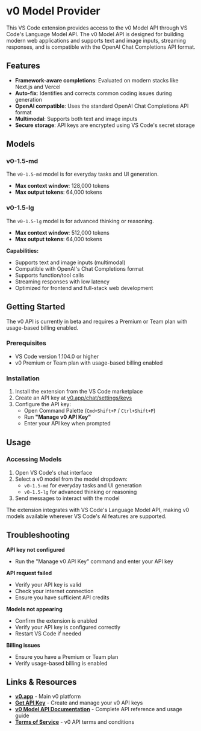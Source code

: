 # v0 Model Provider

This VS Code extension provides access to the v0 Model API through VS Code's Language Model API. The v0 Model API is designed for building modern web applications and supports text and image inputs, streaming responses, and is compatible with the OpenAI Chat Completions API format.

## Features

- **Framework-aware completions**: Evaluated on modern stacks like Next.js and Vercel
- **Auto-fix**: Identifies and corrects common coding issues during generation
- **OpenAI compatible**: Uses the standard OpenAI Chat Completions API format
- **Multimodal**: Supports both text and image inputs
- **Secure storage**: API keys are encrypted using VS Code's secret storage

## Models

### v0-1.5-md

The `v0-1.5-md` model is for everyday tasks and UI generation.

- **Max context window**: 128,000 tokens
- **Max output tokens**: 64,000 tokens

### v0-1.5-lg

The `v0-1.5-lg` model is for advanced thinking or reasoning.

- **Max context window**: 512,000 tokens
- **Max output tokens**: 64,000 tokens

**Capabilities:**

- Supports text and image inputs (multimodal)
- Compatible with OpenAI's Chat Completions format
- Supports function/tool calls
- Streaming responses with low latency
- Optimized for frontend and full-stack web development

## Getting Started

The v0 API is currently in beta and requires a Premium or Team plan with usage-based billing enabled.

### Prerequisites

- VS Code version 1.104.0 or higher
- v0 Premium or Team plan with usage-based billing enabled

### Installation

1. Install the extension from the VS Code marketplace
2. Create an API key at [v0.app/chat/settings/keys](https://v0.app/chat/settings/keys)
3. Configure the API key:
   - Open Command Palette (`Cmd+Shift+P` / `Ctrl+Shift+P`)
   - Run **"Manage v0 API Key"**
   - Enter your API key when prompted

## Usage

### Accessing Models

1. Open VS Code's chat interface
2. Select a v0 model from the model dropdown:
   - `v0-1.5-md` for everyday tasks and UI generation
   - `v0-1.5-lg` for advanced thinking or reasoning
3. Send messages to interact with the model

The extension integrates with VS Code's Language Model API, making v0 models available wherever VS Code's AI features are supported.

## Troubleshooting

**API key not configured**

- Run the "Manage v0 API Key" command and enter your API key

**API request failed**

- Verify your API key is valid
- Check your internet connection
- Ensure you have sufficient API credits

**Models not appearing**

- Confirm the extension is enabled
- Verify your API key is configured correctly
- Restart VS Code if needed

**Billing issues**

- Ensure you have a Premium or Team plan
- Verify usage-based billing is enabled

## Links & Resources

- **[v0.app](https://v0.app)** - Main v0 platform
- **[Get API Key](https://v0.app/chat/settings/keys)** - Create and manage your v0 API keys
- **[v0 Model API Documentation](https://v0.app/docs/api/model)** - Complete API reference and usage guide
- **[Terms of Service](https://vercel.com/legal/terms)** - v0 API terms and conditions
